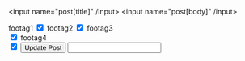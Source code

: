 <form>
  <input name="utf8" type="hidden" value="&#x2713;" />
  <input name="authenticity_token" type="hidden" value="+8liMahjMiyA0WFF8ef8wzXu72+xXIKxlYzuI5UcTC4=" />

  <input name="post[title]" /input>
  <input name="post[body]" /input>
  <!-- <select>
    <option name="post[tag_ids][0]" value=""></option>
    <option name="post[tag_ids][1]" value="2"></option>
    <option name="post[tag_ids][2]" value="3"></option>
    <option name="post[tag_ids][3]" value="5"></option>
  </select> -->
  <label for="post_tag_ids_1">footag1</label>
  <input  checked="checked" 
          id="post_tag_ids_1" 
          name="post[tag_ids][]" 
          type="checkbox" 
          value="">
  <label for="post_tag_ids_2">footag2</label>
  <input  checked="checked" 
          id="post_tag_ids_2" 
          name="post[tag_ids][]" 
          type="checkbox" 
          value="2">
  <label for="post_tag_ids_3">footag3</label>      
  <input  checked="checked" 
          id="post_tag_ids_3" 
          name="post[tag_ids][]" 
          type="checkbox" 
          value="3">
  <label for="post_tag_ids_4">footag4</label>      
  <input  checked="checked" 
          id="post_tag_ids_4" 
          name="post[tag_ids][]" 
          type="checkbox" 
          value="5">
  <input type="submit" value="Update Post"/>
  <input name="id" />
</form>